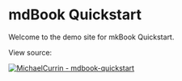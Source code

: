 # mdBook Quickstart

Welcome to the demo site for mkBook Quickstart.

View source:

[![MichaelCurrin - mdbook-quickstart](https://img.shields.io/static/v1?label=MichaelCurrin&message=mdbook-quickstart&color=blue&logo=github)](https://github.com/MichaelCurrin/mdbook-quickstart)

